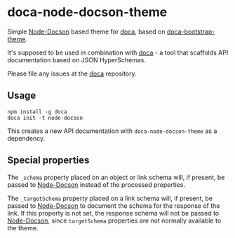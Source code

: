 # doca-node-docson-theme

Simple [Node-Docson](https://github.com/TexKiller/node-docson) based theme for [doca](https://github.com/cloudflare/doca), based on [doca-bootstrap-theme](https://github.com/cloudflare/doca-bootstrap-theme).

It's supposed to be used in combination with [doca](https://github.com/cloudflare/doca) - a tool that scaffolds API documentation based on JSON HyperSchemas.

Please file any issues at the [doca](https://github.com/cloudflare/doca/issues) repository.

## Usage

```
npm install -g doca
doca init -t node-docson
```

This creates a new API documentation with `doca-node-docson-theme` as a dependency.

## Special properties

The `_schema` property placed on an object or link schema will, if present, be passed to [Node-Docson](https://github.com/TexKiller/node-docson) instead of the processed properties.

The `_targetSchema` property placed on a link schema will, if present, be passed to [Node-Docson](https://github.com/TexKiller/node-docson) to document the schema for the response of the link. If this property is not set, the response schema will not be passed to [Node-Docson](https://github.com/TexKiller/node-docson), since `targetSchema` properties are not normally available to the theme.